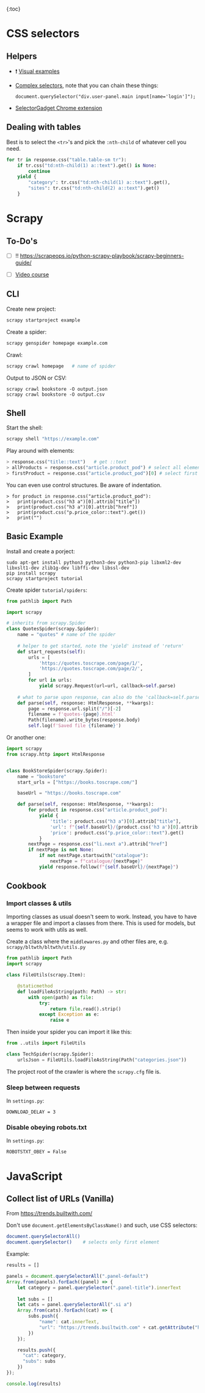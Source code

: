 {:toc}

# CSS selectors



## Helpers

- :exclamation: [Visual examples](https://www.w3schools.com/cssref/trysel.php)

- [Complex selectors](https://developer.mozilla.org/en-US/docs/Web/API/Document/querySelector#complex_selectors), note that you can chain these things:

  ```
  document.querySelector("div.user-panel.main input[name='login']");
  ```

- [SelectorGadget Chrome extension](https://selectorgadget.com/)




## Dealing with tables

Best is to select the `<tr>`'s and pick the `:nth-child` of whatever cell you need.

```python
for tr in response.css("table.table-sm tr"):
    if tr.css("td:nth-child(1) a::text").get() is None:
        continue
    yield {
        "category": tr.css("td:nth-child(1) a::text").get(),
        "sites": tr.css("td:nth-child(2) a::text").get()
    }
```



# Scrapy



## To-Do's

- [ ] !! https://scrapeops.io/python-scrapy-playbook/scrapy-beginners-guide/
- [ ] [Video course](https://www.youtube.com/watch?v=aIHTgF6polk&list=PLRzwgpycm-Fjvdf7RpmxnPMyJ80RecJjv) 



## CLI

Create new project:

```bash
scrapy startproject example
```

Create a spider:

```bash
scrapy genspider homepage example.com
```

Crawl:

```bash
scrapy crawl homepage	# name of spider
```

Output to JSON or CSV:

```
scrapy crawl bookstore -O output.json
scrapy crawl bookstore -O output.csv
```



## Shell

Start the shell:

```bash
scrapy shell "https://example.com"
```

Play around with elements:

```python
> response.css("title::text")	# get ::text
> allProducts = response.css("article.product_pod") # select all elements
> firstProduct = response.css("article.product_pod")[0] # select first element
```

You can even use control structures. Be aware of indentation. 

```
> for product in response.css("article.product_pod"):
>   print(product.css("h3 a")[0].attrib["title"])
>   print(product.css("h3 a")[0].attrib["href"])
>   print(product.css("p.price_color::text").get())
>   print("")
```



## Basic Example

Install and create a porject:

```
sudo apt-get install python3 python3-dev python3-pip libxml2-dev libxslt1-dev zlib1g-dev libffi-dev libssl-dev
pip install scrapy
scrapy startproject tutorial
```

Create spider `tutorial/spiders`:

```python
from pathlib import Path

import scrapy

# inherits from scrapy.Spider
class QuotesSpider(scrapy.Spider):
    name = "quotes"	# name of the spider
	
    # helper to get started, note the 'yield' instead of 'return'
    def start_requests(self):
        urls = [
            'https://quotes.toscrape.com/page/1/',
            'https://quotes.toscrape.com/page/2/',
        ]
        for url in urls:
            yield scrapy.Request(url=url, callback=self.parse)
	
    # what to parse upon response, can also do the 'callback=self.parse'
    def parse(self, response: HtmlResponse, **kwargs):
        page = response.url.split("/")[-2]
        filename = f'quotes-{page}.html'
        Path(filename).write_bytes(response.body)
        self.log(f'Saved file {filename}')
```

Or another one:

```python
import scrapy
from scrapy.http import HtmlResponse


class BookStoreSpider(scrapy.Spider):
    name = "bookstore"
    start_urls = ["https://books.toscrape.com/"]

    baseUrl = "https://books.toscrape.com"

    def parse(self, response: HtmlResponse, **kwargs):
        for product in response.css("article.product_pod"):
            yield {
                'title': product.css("h3 a")[0].attrib["title"],
                'url': f"{self.baseUrl}/{product.css('h3 a')[0].attrib['href']}",
                'price': product.css("p.price_color::text").get()
            }
        nextPage = response.css("li.next a").attrib["href"]
        if nextPage is not None:
            if not nextPage.startswith("catalogue"):
                nextPage = f"catalogue/{nextPage}"
            yield response.follow(f"{self.baseUrl}/{nextPage}")
```


## Cookbook

### Import classes & utils

Importing classes as usual doesn't seem to work. Instead, you have to have a wrapper file and import a classes from there. This is used for models, but seems to work with utils as well.

Create a class where the `middlewares.py` and other files are, e.g. `scrapy/bltwth/bltwth/utils.py`

```python
from pathlib import Path
import scrapy

class FileUtils(scrapy.Item):

    @staticmethod
    def loadFileAsString(path: Path) -> str:
        with open(path) as file:
            try:
                return file.read().strip()
            except Exception as e:
                raise e
```

Then inside your spider you can import it like this:

```python
from ..utils import FileUtils

class TechSpider(scrapy.Spider):
    urlsJson = FileUtils.loadFileAsString(Path("categories.json"))
```

The project root of the crawler is where the `scrapy.cfg` file is.



### Sleep between requests

In `settings.py`:

```
DOWNLOAD_DELAY = 3
```



### Disable obeying robots.txt

In `settings.py`:

```
ROBOTSTXT_OBEY = False
```



# JavaScript





## Collect list of URLs (Vanilla)

From https://trends.builtwith.com/

Don't use `document.getElementsByClassName()` and such, use CSS selectors:

```bash
document.querySelectorAll()
document.querySelector()	# selects only first element
```

Example:

```javascript
results = []

panels = document.querySelectorAll(".panel-default")
Array.from(panels).forEach((panel) => {
	let category = panel.querySelector(".panel-title").innerText
	
    let subs = []
	let cats = panel.querySelectorAll(".si a")
	Array.from(cats).forEach((cat) => {
        subs.push({
            "name": cat.innerText,
            "url": "https://trends.builtwith.com" + cat.getAttribute("href")
        })
	});

	results.push({
	  "cat": category,
      "subs": subs
	})
});

console.log(results)
```
